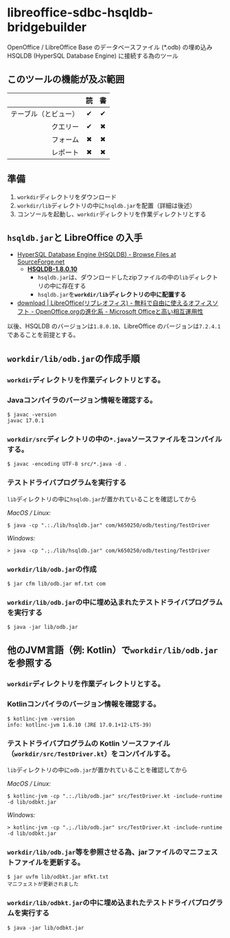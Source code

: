 # libreoffice-sdbc-hsqldb-bridgebuilder
OpenOffice / LibreOffice Base のデータベースファイル (*.odb) の埋め込み HSQLDB (HyperSQL Database Engine) に接続する為のツール

## このツールの機能が及ぶ範囲
||読|書|
|---:|:---:|:---:|
|テーブル（とビュー）|&#10004;|&#10004;|
|クエリー|&#10004;|&#10006;|
|フォーム|&#10006;|&#10006;|
|レポート|&#10006;|&#10006;|

## 準備
1. `workdir`ディレクトリをダウンロード
2. `workdir/lib`ディレクトリの中に`hsqldb.jar`を配置（詳細は後述）
3. コンソールを起動し、`workdir`ディレクトリを作業ディレクトリとする

## `hsqldb.jar`と LibreOffice の入手
- [HyperSQL Database Engine (HSQLDB) -  Browse Files at SourceForge.net](https://sourceforge.net/projects/hsqldb/files/)
  - **[HSQLDB-1.8.0.10](https://sourceforge.net/projects/hsqldb/files/hsqldb/hsqldb_1_8_0/)**
    - `hsqldb.jar`は、ダウンロードしたzipファイルの中の`lib`ディレクトリの中に存在する
    - `hsqldb.jar`を<b>`workdir/lib`ディレクトリの中に配置する</b>
- [download | LibreOffice(リブレオフィス) - 無料で自由に使えるオフィスソフト - OpenOffice.orgの進化系 - Microsoft Officeと高い相互運用性](https://ja.libreoffice.org/download/download/)

以後、HSQLDB のバージョンは`1.8.0.10`、LibreOffice のバージョンは`7.2.4.1`であることを前提とする。

## `workdir/lib/odb.jar`の作成手順

### `workdir`ディレクトリを作業ディレクトリとする。

### Javaコンパイラのバージョン情報を確認する。
```
$ javac -version
javac 17.0.1
```

### `workdir/src`ディレクトリの中の`*.java`ソースファイルをコンパイルする。
```
$ javac -encoding UTF-8 src/*.java -d .
```
### テストドライバプログラムを実行する
`lib`ディレクトリの中に`hsqldb.jar`が置かれていることを確認してから

*MacOS / Linux:*
```
$ java -cp ".:./lib/hsqldb.jar" com/k650250/odb/testing/TestDriver
```

*Windows:*
```
> java -cp ".;./lib/hsqldb.jar" com/k650250/odb/testing/TestDriver
```

### `workdir/lib/odb.jar`の作成

```
$ jar cfm lib/odb.jar mf.txt com
```

### `workdir/lib/odb.jar`の中に埋め込まれたテストドライバプログラムを実行する

```
$ java -jar lib/odb.jar
```

## 他のJVM言語（例: Kotlin）で`workdir/lib/odb.jar`を参照する

### `workdir`ディレクトリを作業ディレクトリとする。

### Kotlinコンパイラのバージョン情報を確認する。

```
$ kotlinc-jvm -version
info: kotlinc-jvm 1.6.10 (JRE 17.0.1+12-LTS-39)
```

### テストドライバプログラムの Kotlin ソースファイル（`workdir/src/TestDriver.kt`）をコンパイルする。
`lib`ディレクトリの中に`odb.jar`が置かれていることを確認してから

*MacOS / Linux:*
```
$ kotlinc-jvm -cp ".:./lib/odb.jar" src/TestDriver.kt -include-runtime -d lib/odbkt.jar
```

*Windows:*
```
> kotlinc-jvm -cp ".;./lib/odb.jar" src/TestDriver.kt -include-runtime -d lib/odbkt.jar
```

### `workdir/lib/odb.jar`等を参照させる為、jarファイルのマニフェストファイルを更新する。

```
$ jar uvfm lib/odbkt.jar mfkt.txt
マニフェストが更新されました
```

### `workdir/lib/odbkt.jar`の中に埋め込まれたテストドライバプログラムを実行する

```
$ java -jar lib/odbkt.jar
```


